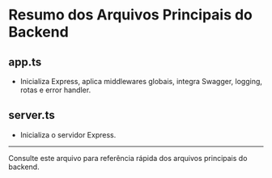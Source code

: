 # Resumo dos Arquivos Principais do Backend

## app.ts
- Inicializa Express, aplica middlewares globais, integra Swagger, logging, rotas e error handler.

## server.ts
- Inicializa o servidor Express.

---
Consulte este arquivo para referência rápida dos arquivos principais do backend.
